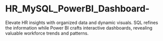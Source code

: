 # HR_MySQL_PowerBI_Dashboard-
Elevate HR insights with organized data and dynamic visuals. SQL refines the information while Power BI crafts interactive dashboards, revealing valuable workforce trends and patterns.
